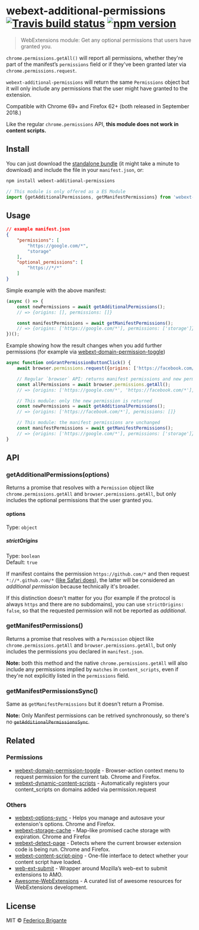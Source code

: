 # webext-additional-permissions [![Travis build status](https://api.travis-ci.com/fregante/webext-additional-permissions.svg?branch=master)](https://travis-ci.com/fregante/webext-additional-permissions) [![npm version](https://img.shields.io/npm/v/webext-additional-permissions.svg)](https://www.npmjs.com/package/webext-additional-permissions)

> WebExtensions module: Get any optional permissions that users have granted you.

`chrome.permissions.getAll()` will report all permissions, whether they're part of the manifest’s `permissions` field or if they've been granted later via `chrome.permissions.request`.

`webext-additional-permissions` will return the same `Permissions` object but it will only include any permissions that the user might have granted to the extension.

Compatible with Chrome 69+ and Firefox 62+ (both released in September 2018.)

Like the regular `chrome.permissions` API, **this module does not work in content scripts.**

## Install

You can just download the [standalone bundle](https://packd.fregante.now.sh/webext-additional-permissions@latest?name=getAdditionalPermissions) (it might take a minute to download) and include the file in your `manifest.json`, or:

```sh
npm install webext-additional-permissions
```

```js
// This module is only offered as a ES Module
import {getAdditionalPermissions, getManifestPermissions} from 'webext-additional-permissions';
```

## Usage

```json
// example manifest.json
{
	"permissions": [
		"https://google.com/*",
		"storage"
	],
	"optional_permissions": [
		"https://*/*"
	]
}
```

Simple example with the above manifest:

```js
(async () => {
	const newPermissions = await getAdditionalPermissions();
	// => {origins: [], permissions: []}

	const manifestPermissions = await getManifestPermissions();
	// => {origins: ['https://google.com/*'], permissions: ['storage']}
})();
```

Example showing how the result changes when you add further permissions (for example via [webext-domain-permission-toggle](https://github.com/fregante/webext-domain-permission-toggle))

```js
async function onGrantPermissionButtonClick() {
	await browser.permissions.request({origins: ['https://facebook.com/*']});

	// Regular `browser` API: returns manifest permissions and new permissions
	const allPermissions = await browser.permissions.getAll();
	// => {origins: ['https://google.com/*', 'https://facebook.com/*'], permissions: ['storage']}

	// This module: only the new permission is returned
	const newPermissions = await getAdditionalPermissions();
	// => {origins: ['https://facebook.com/*'], permissions: []}

	// This module: the manifest permissions are unchanged
	const manifestPermissions = await getManifestPermissions();
	// => {origins: ['https://google.com/*'], permissions: ['storage']}
}
```

## API

### getAdditionalPermissions(options)

Returns a promise that resolves with a `Permission` object like `chrome.permissions.getAll` and `browser.permissions.getAll`, but only includes the optional permissions that the user granted you.

#### options

Type: `object`

##### strictOrigins

Type: `boolean`\
Default: `true`

If manifest contains the permission `https://github.com/*` and then request `*://*.github.com/*` ([like Safari does](https://github.com/fregante/webext-additional-permissions/issues/1)), the latter will be considered an *additional permission* because technically it's broader.

If this distinction doesn't matter for you (for example if the protocol is always `https` and there are no subdomains), you can use `strictOrigins: false`, so that the requested permission will not be reported as *additional*.

### getManifestPermissions()

Returns a promise that resolves with a `Permission` object like `chrome.permissions.getAll` and `browser.permissions.getAll`, but only includes the permissions you declared in `manifest.json`.

**Note:** both this method and the native `chrome.permissions.getAll` will also include any permissions implied by `matches` in `content_scripts`, even if they're not explicitly listed in the `permissions` field.

### getManifestPermissionsSync()

Same as `getManifestPermissions` but it doesn't return a Promise.

**Note:** Only Manifest permissions can be retrived synchronously, so there's no ~~`getAdditionalPermissionsSync`~~.


## Related

### Permissions

* [webext-domain-permission-toggle](https://github.com/fregante/webext-domain-permission-toggle) - Browser-action context menu to request permission for the current tab. Chrome and Firefox.
* [webext-dynamic-content-scripts](https://github.com/fregante/webext-dynamic-content-scripts) - Automatically registers your content_scripts on domains added via permission.request

### Others

* [webext-options-sync](https://github.com/fregante/webext-options-sync) - Helps you manage and autosave your extension's options. Chrome and Firefox.
* [webext-storage-cache](https://github.com/fregante/webext-storage-cache) - Map-like promised cache storage with expiration. Chrome and Firefox
* [webext-detect-page](https://github.com/fregante/webext-detect-page) - Detects where the current browser extension code is being run. Chrome and Firefox.
* [webext-content-script-ping](https://github.com/fregante/webext-content-script-ping) - One-file interface to detect whether your content script have loaded.
* [web-ext-submit](https://github.com/fregante/web-ext-submit) - Wrapper around Mozilla’s web-ext to submit extensions to AMO.
* [Awesome-WebExtensions](https://github.com/fregante/Awesome-WebExtensions) - A curated list of awesome resources for WebExtensions development.

## License

MIT © [Federico Brigante](https://bfred.it)
